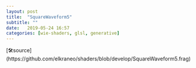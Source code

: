 ```yaml
---
layout: post
title:  "SquareWaveform5"
subtitle: ""
date:   2019-05-24 16:57
categories: [wie-shaders, glsl, generative]
---
```

<section>
	<canvas class="glslCanvas" data-fragment-url="https://raw.githubusercontent.com/elkraneo/shaders/develop/SquareWaveform5.frag">
	</canvas>
</section>
[🛠source](https://github.com/elkraneo/shaders/blob/develop/SquareWaveform5.frag)